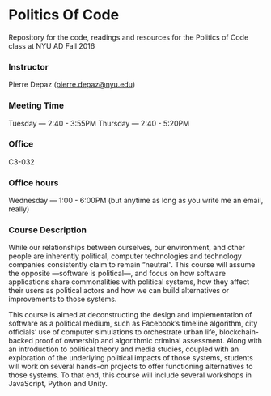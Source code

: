 # Politics Of Code
Repository for the code, readings and resources for the Politics of Code class at NYU AD Fall 2016

### Instructor
Pierre Depaz (pierre.depaz@nyu.edu)


### Meeting Time
Tuesday — 2:40 - 3:55PM
Thursday — 2:40 - 5:20PM


### Office
C3-032


### Office hours
Wednesday — 1:00 - 6:00PM (but anytime as long as you write me an email, really)


### Course Description

While our relationships between ourselves, our environment, and other people are inherently political, computer technologies and technology companies consistently claim to remain “neutral”. This course will assume the opposite —software is political—, and focus on how software applications share commonalities with political systems, how they affect their users as political actors and how we can build alternatives or improvements to those systems.

This course is aimed at deconstructing the design and implementation of software as a political medium, such as Facebook’s timeline algorithm, city officials’ use of computer simulations to orchestrate urban life, blockchain-backed proof of ownership and algorithmic criminal assessment. Along with an introduction to political theory and media studies, coupled with an exploration of the underlying political impacts of those systems, students will work on several hands-on projects to offer functioning alternatives to those systems. To that end, this course will include several workshops in JavaScript, Python and Unity.
